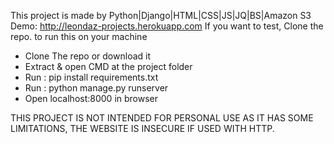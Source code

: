 This project is made by Python|Django|HTML|CSS|JS|JQ|BS|Amazon S3
Demo: http://leondaz-projects.herokuapp.com
If you want to test, Clone the repo.
to run this on your machine
* Clone The repo or download it
* Extract & open CMD at the project folder
* Run : pip install requirements.txt
* Run : python manage.py runserver
* Open localhost:8000 in browser

THIS PROJECT IS NOT INTENDED FOR PERSONAL USE AS IT HAS SOME LIMITATIONS, THE WEBSITE IS INSECURE IF USED WITH HTTP.

